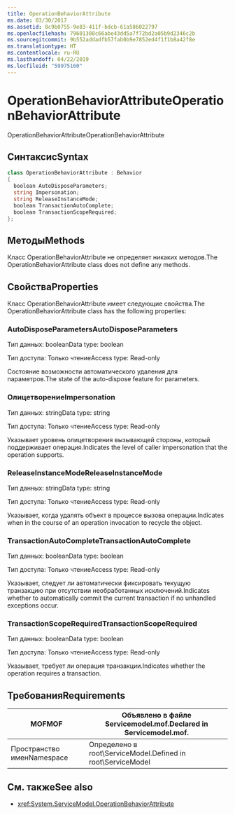 ```yaml
---
title: OperationBehaviorAttribute
ms.date: 03/30/2017
ms.assetid: 8c9b0755-9e83-411f-bdcb-61a586022797
ms.openlocfilehash: 79601308c66abe43dd5a7f72bd2a05b9d2346c2b
ms.sourcegitcommit: 9b552addadfb57fab0b9e7852ed4f1f1b8a42f8e
ms.translationtype: HT
ms.contentlocale: ru-RU
ms.lasthandoff: 04/22/2019
ms.locfileid: "59975160"
---
```

# <a name="operationbehaviorattribute"></a><span data-ttu-id="4e903-102">OperationBehaviorAttribute</span><span class="sxs-lookup"><span data-stu-id="4e903-102">OperationBehaviorAttribute</span></span>
<span data-ttu-id="4e903-103">OperationBehaviorAttribute</span><span class="sxs-lookup"><span data-stu-id="4e903-103">OperationBehaviorAttribute</span></span>  
  
## <a name="syntax"></a><span data-ttu-id="4e903-104">Синтаксис</span><span class="sxs-lookup"><span data-stu-id="4e903-104">Syntax</span></span>  
  
```csharp
class OperationBehaviorAttribute : Behavior  
{  
  boolean AutoDisposeParameters;  
  string Impersonation;  
  string ReleaseInstanceMode;  
  boolean TransactionAutoComplete;  
  boolean TransactionScopeRequired;  
};  
```  
  
## <a name="methods"></a><span data-ttu-id="4e903-105">Методы</span><span class="sxs-lookup"><span data-stu-id="4e903-105">Methods</span></span>  
 <span data-ttu-id="4e903-106">Класс OperationBehaviorAttribute не определяет никаких методов.</span><span class="sxs-lookup"><span data-stu-id="4e903-106">The OperationBehaviorAttribute class does not define any methods.</span></span>  
  
## <a name="properties"></a><span data-ttu-id="4e903-107">Свойства</span><span class="sxs-lookup"><span data-stu-id="4e903-107">Properties</span></span>  
 <span data-ttu-id="4e903-108">Класс OperationBehaviorAttribute имеет следующие свойства.</span><span class="sxs-lookup"><span data-stu-id="4e903-108">The OperationBehaviorAttribute class has the following properties:</span></span>  
  
### <a name="autodisposeparameters"></a><span data-ttu-id="4e903-109">AutoDisposeParameters</span><span class="sxs-lookup"><span data-stu-id="4e903-109">AutoDisposeParameters</span></span>  
 <span data-ttu-id="4e903-110">Тип данных: boolean</span><span class="sxs-lookup"><span data-stu-id="4e903-110">Data type: boolean</span></span>  
  
 <span data-ttu-id="4e903-111">Тип доступа: Только чтение</span><span class="sxs-lookup"><span data-stu-id="4e903-111">Access type: Read-only</span></span>  
  
 <span data-ttu-id="4e903-112">Состояние возможности автоматического удаления для параметров.</span><span class="sxs-lookup"><span data-stu-id="4e903-112">The state of the auto-dispose feature for parameters.</span></span>  
  
### <a name="impersonation"></a><span data-ttu-id="4e903-113">Олицетворение</span><span class="sxs-lookup"><span data-stu-id="4e903-113">Impersonation</span></span>  
 <span data-ttu-id="4e903-114">Тип данных: string</span><span class="sxs-lookup"><span data-stu-id="4e903-114">Data type: string</span></span>  
  
 <span data-ttu-id="4e903-115">Тип доступа: Только чтение</span><span class="sxs-lookup"><span data-stu-id="4e903-115">Access type: Read-only</span></span>  
  
 <span data-ttu-id="4e903-116">Указывает уровень олицетворения вызывающей стороны, который поддерживает операция.</span><span class="sxs-lookup"><span data-stu-id="4e903-116">Indicates the level of caller impersonation that the operation supports.</span></span>  
  
### <a name="releaseinstancemode"></a><span data-ttu-id="4e903-117">ReleaseInstanceMode</span><span class="sxs-lookup"><span data-stu-id="4e903-117">ReleaseInstanceMode</span></span>  
 <span data-ttu-id="4e903-118">Тип данных: string</span><span class="sxs-lookup"><span data-stu-id="4e903-118">Data type: string</span></span>  
  
 <span data-ttu-id="4e903-119">Тип доступа: Только чтение</span><span class="sxs-lookup"><span data-stu-id="4e903-119">Access type: Read-only</span></span>  
  
 <span data-ttu-id="4e903-120">Указывает, когда удалять объект в процессе вызова операции.</span><span class="sxs-lookup"><span data-stu-id="4e903-120">Indicates when in the course of an operation invocation to recycle the object.</span></span>  
  
### <a name="transactionautocomplete"></a><span data-ttu-id="4e903-121">TransactionAutoComplete</span><span class="sxs-lookup"><span data-stu-id="4e903-121">TransactionAutoComplete</span></span>  
 <span data-ttu-id="4e903-122">Тип данных: boolean</span><span class="sxs-lookup"><span data-stu-id="4e903-122">Data type: boolean</span></span>  
  
 <span data-ttu-id="4e903-123">Тип доступа: Только чтение</span><span class="sxs-lookup"><span data-stu-id="4e903-123">Access type: Read-only</span></span>  
  
 <span data-ttu-id="4e903-124">Указывает, следует ли автоматически фиксировать текущую транзакцию при отсутствии необработанных исключений.</span><span class="sxs-lookup"><span data-stu-id="4e903-124">Indicates whether to automatically commit the current transaction if no unhandled exceptions occur.</span></span>  
  
### <a name="transactionscoperequired"></a><span data-ttu-id="4e903-125">TransactionScopeRequired</span><span class="sxs-lookup"><span data-stu-id="4e903-125">TransactionScopeRequired</span></span>  
 <span data-ttu-id="4e903-126">Тип данных: boolean</span><span class="sxs-lookup"><span data-stu-id="4e903-126">Data type: boolean</span></span>  
  
 <span data-ttu-id="4e903-127">Тип доступа: Только чтение</span><span class="sxs-lookup"><span data-stu-id="4e903-127">Access type: Read-only</span></span>  
  
 <span data-ttu-id="4e903-128">Указывает, требует ли операция транзакции.</span><span class="sxs-lookup"><span data-stu-id="4e903-128">Indicates whether the operation requires a transaction.</span></span>  
  
## <a name="requirements"></a><span data-ttu-id="4e903-129">Требования</span><span class="sxs-lookup"><span data-stu-id="4e903-129">Requirements</span></span>  
  
|<span data-ttu-id="4e903-130">MOF</span><span class="sxs-lookup"><span data-stu-id="4e903-130">MOF</span></span>|<span data-ttu-id="4e903-131">Объявлено в файле Servicemodel.mof.</span><span class="sxs-lookup"><span data-stu-id="4e903-131">Declared in Servicemodel.mof.</span></span>|  
|---------|-----------------------------------|  
|<span data-ttu-id="4e903-132">Пространство имен</span><span class="sxs-lookup"><span data-stu-id="4e903-132">Namespace</span></span>|<span data-ttu-id="4e903-133">Определено в root\ServiceModel.</span><span class="sxs-lookup"><span data-stu-id="4e903-133">Defined in root\ServiceModel</span></span>|  
  
## <a name="see-also"></a><span data-ttu-id="4e903-134">См. также</span><span class="sxs-lookup"><span data-stu-id="4e903-134">See also</span></span>

- <xref:System.ServiceModel.OperationBehaviorAttribute>

